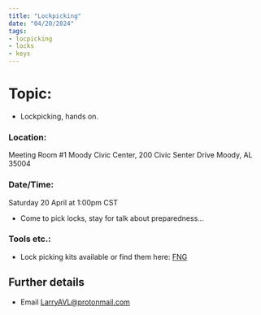 ```yaml
---
title: "Lockpicking"
date: "04/20/2024"
tags:
- locpicking
- locks
- keys
---
```


# Topic:
- Lockpicking, hands on.
### Location:
Meeting Room #1
Moody Civic Center, 200 Civic Senter Drive Moody, AL 35004
### Date/Time:
Saturday 20 April at 1:00pm CST
- Come to pick locks, stay for talk about preparedness...
### Tools etc.:
- Lock picking kits available or find them here: [FNG](https://covertinstruments.com/products/the-fng?_pos=1&_sid=4bfd8f22a&_ss=r)
## Further details
- Email [LarryAVL@protonmail.com](mailto:LarryAVL@protonmail.com)